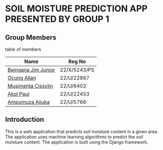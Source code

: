 # SOIL MOISTURE PREDICTION APP PRESENTED BY GROUP 1

## Group Members

table of members

| Name                                                 | Reg No       |
| ---------------------------------------------------- | ------------ |
| [Beingana Jim Junior](https://github.com/jim-junior) | 22/X/5243/PS |
| [Ocung Allan](https://github.com/AllanOcung)         | 22/U/22867   |
| [Musimenta Cissylin]()                               | 22/U/6402    |
| [Akol Paul]()                                        | 22/U/22453   |
| [Ampumuza Aijuka]()                                  | 22/U/5766    |

## Introduction

This is a web application that predicts soil moisture content in a given area. The application uses machine learning algorithms to predict the soil moisture content. The application is built using the Django framework.
